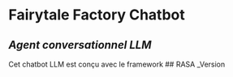 # Fairytale Factory Chatbot
## _Agent conversationnel LLM_

Cet chatbot LLM est conçu avec le framework ## RASA  _Version 
